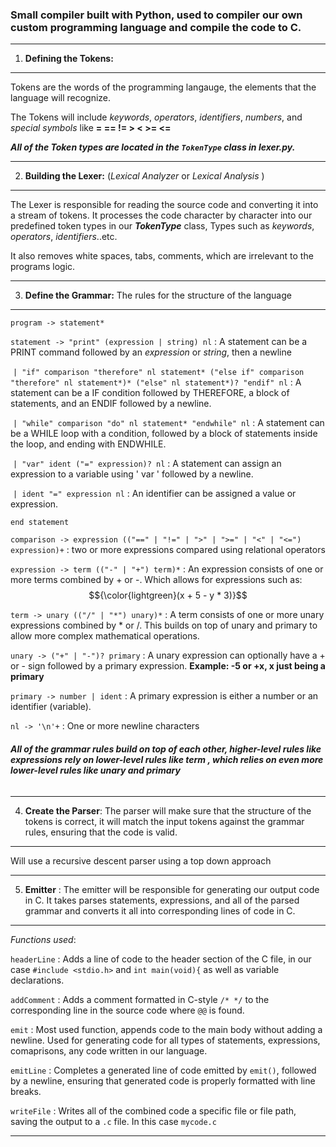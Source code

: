### Small compiler built with Python, used to compiler our own custom programming language and compile the code to C.

--------------------------------------------------------------------------------------------------------------------------------------------

1) **Defining the Tokens:**

--------------------------------------------------------------------------------------------------------------------------------------------

Tokens are the words of the programming langauge, the elements that the language will recognize. 

The Tokens will include *keywords*, *operators*, *identifiers*, *numbers*, and *special symbols* like __=  ==  !=  >  <  >=  <=__

___All of the Token types are located in the `TokenType` class in *lexer.py*.___

--------------------------------------------------------------------------------------------------------------------------------------------
2) **Building the Lexer:** (*Lexical Analyzer* or *Lexical Analysis* )

--------------------------------------------------------------------------------------------------------------------------------------------
The Lexer is responsible for reading the source code and converting it into a stream of tokens. It processes the code character by character
into our predefined token types in our ***TokenType*** class, Types such as *keywords*, *operators*, *identifiers*..etc.

It also removes white spaces, tabs, comments, which are irrelevant to the programs logic.

--------------------------------------------------------------------------------------------------------------------------------------------
3) **Define the Grammar:** The rules for the structure of the language

--------------------------------------------------------------------------------------------------------------------------------------------
`program -> statement*`

`statement -> "print" (expression | string) nl` : A statement can be a PRINT command followed by an 
*expression* or *string*, then a newline

&nbsp;`| "if" comparison "therefore" nl statement* ("else if" comparison "therefore" nl statement*)* ("else" nl statement*)? "endif" nl` : A statement can be a IF condition followed by THEREFORE, a block of statements, and an ENDIF followed by a newline.  

&nbsp;`| "while" comparison "do" nl statement* "endwhile" nl` : A statement can be a WHILE loop with a condition, followed by a block of statements inside the loop, and ending with ENDWHILE.

&nbsp;`| "var" ident ("=" expression)? nl` : A statement can assign an expression to a variable using ' var ' followed by a newline.

&nbsp;`| ident "=" expression nl` : An identifier can be assigned a value or expression.

`end statement`

`comparison -> expression (("==" | "!=" | ">" | ">=" | "<" | "<=") expression)+` : two or more expressions compared using relational operators

`expression -> term (("-" | "+") term)*` : An expression consists of one or more terms combined by + or -. Which allows for expressions such as: $${\color{lightgreen}(x + 5 - y * 3)}$$	

`term -> unary (("/" | "*") unary)*` : A term consists of one or more unary expressions combined by * or /.  This builds on top of unary and primary to allow more complex mathematical operations.

`unary -> ("+" | "-")? primary` : A unary expression can optionally have a + or - sign followed by a primary expression. **Example: -5 or +x, x just being a primary**

`primary -> number | ident` : A primary expression is either a number or an identifier (variable).

`nl -> '\n'+` : One or more newline characters

###### ***All of the grammar rules build on top of each other, higher-level rules like __expressions__ rely on lower-level rules like __term__ , which relies on even more lower-level rules like __unary__ and __primary__***

--------------------------------------------------------------------------------------------------------------------------------------------
4) **Create the Parser**: The parser will make sure that the structure of the tokens is correct, it will match the input tokens against the grammar rules, ensuring that the code is valid.

--------------------------------------------------------------------------------------------------------------------------------------------
Will use a recursive descent parser using a top down approach

--------------------------------------------------------------------------------------------------------------------------------------------
5) **Emitter** : The emitter will be responsible for generating our output code in C. It takes parses statements, expressions, and all of the parsed grammar and converts it all into corresponding lines of code in C. 

--------------------------------------------------------------------------------------------------------------------------------------------
*Functions used*: 

`headerLine` : Adds a line of code to the header section of the C file, in our case `#include <stdio.h>` and `int main(void){` as well as variable declarations.

`addComment` : Adds a comment formatted in C-style `/* */` to the corresponding line in the source code where `@@` is found.

`emit` : Most used function, appends code to the main body without adding a newline. Used for generating code for all types of statements, expressions, comaprisons, any code written in our language.

`emitLine` : Completes a generated line of code emitted by `emit()`, followed by a newline, ensuring that generated code is properly formatted with line breaks.

`writeFile` : Writes all of the combined code a specific file or file path, saving the output to a `.c` file. In this case `mycode.c`

--------------------------------------------------------------------------------------------------------------------------------------------
